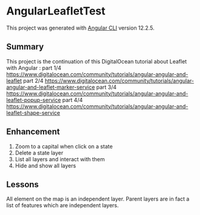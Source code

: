 # AngularLeafletTest

This project was generated with [Angular CLI](https://github.com/angular/angular-cli) version 12.2.5.

## Summary

This project is the continuation of this DigitalOcean tutorial about Leaflet with Angular :
part 1/4 https://www.digitalocean.com/community/tutorials/angular-angular-and-leaflet
part 2/4 https://www.digitalocean.com/community/tutorials/angular-angular-and-leaflet-marker-service
part 3/4 https://www.digitalocean.com/community/tutorials/angular-angular-and-leaflet-popup-service
part 4/4 https://www.digitalocean.com/community/tutorials/angular-angular-and-leaflet-shape-service

## Enhancement

1) Zoom to a capital when click on a state
2) Delete a state layer
3) List all layers and interact with them
4) Hide and show all layers

## Lessons

All element on the map is an independent layer. Parent layers are in fact a list of features which are independent layers. 
